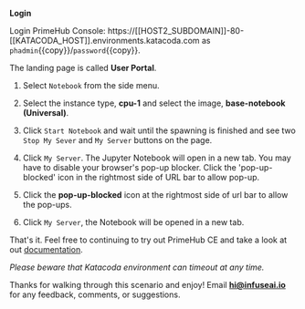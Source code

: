 
**Login**

Login PrimeHub Console: https://[[HOST2_SUBDOMAIN]]-80-[[KATACODA_HOST]].environments.katacoda.com as `phadmin`{{copy}}/`password`{{copy}}.

The landing page is called **User Portal**.

1. Select `Notebook` from the side menu.

2. Select the instance type, **cpu-1** and select the image, **base-notebook (Universal)**.

3. Click `Start Notebook` and wait until the spawning is finished and see two `Stop My Sever` and `My Server` buttons on the page.

4. Click `My Server`. The Jupyter Notebook will open in a new tab. You may have to disable your browser's pop-up blocker. Click the 'pop-up-blocked' icon in the rightmost side of URL bar to allow pop-up.

5. Click the **pop-up-blocked** icon at the rightmost side of url bar to allow the pop-ups.

6. Click `My Server`, the Notebook will be opened in a new tab.

That's it. Feel free to continuing to try out PrimeHub CE and take a look at out [documentation](https://docs.primehub.io/docs/getting-started-user).

*Please beware that Katacoda environment can timeout at any time.*

Thanks for walking through this scenario and enjoy! Email **hi@infuseai.io** for any feedback, comments, or suggestions.
